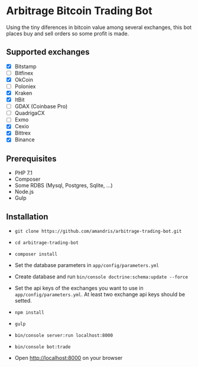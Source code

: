 Arbitrage Bitcoin Trading Bot
=============================

Using the tiny diferences in bitcoin value among several exchanges, this bot places buy and sell orders so some profit is made.

Supported exchanges
-------------------

 - [x] Bitstamp
 - [ ] Bitfinex 
 - [x] OkCoin
 - [ ] Poloniex
 - [x] Kraken
 - [x] ItBit
 - [ ] GDAX (Coinbase Pro)
 - [ ] QuadrigaCX
 - [ ] Exmo
 - [x] Cexio
 - [x] Bittrex
 - [x] Binance

Prerequisites
-------------

 * PHP 7.1
 * Composer
 * Some RDBS (Mysql, Postgres, Sqlite, ...)
 * Node.js
 * Gulp

Installation
------------

 * `git clone https://github.com/amandris/arbitrage-trading-bot.git`

 * `cd arbitrage-trading-bot`
 
 * `composer install`
 
 * Set the database parameters in `app/config/parameters.yml`

 * Create database and run `bin/console doctrine:schema:update --force`
 
 * Set the api keys of the exchanges you want to use in `app/config/parameters.yml`. At least two exchange api keys should be setted.

 * `npm install`
 
 * `gulp`

 * `bin/console server:run localhost:8000`

 * `bin/console bot:trade`
 
 *  Open <http://localhost:8000> on your browser
 

